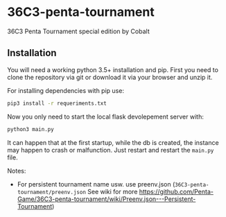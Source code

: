 # 36C3-penta-tournament

36C3 Penta Tournament special edition by Cobalt

## Installation

You will need a working python 3.5+ installation and pip. First you need to clone the repository via git or download it via your browser and unzip it.

For installing dependencies with pip use:

```bash
pip3 install -r requeriments.txt
```

Now you only need to start the local flask devolepement server with:

```bash
python3 main.py
```

It can happen that at the first startup, while the db is created, the instance may happen to crash or malfunction. Just restart and restart the `main.py` file.

Notes:

- For persistent tournament name usw. use preenv.json (`36C3-penta-tournament/preenv.json` See wiki for more <https://github.com/Penta-Game/36C3-penta-tournament/wiki/Preenv.json---Persistent-Tournament>)
